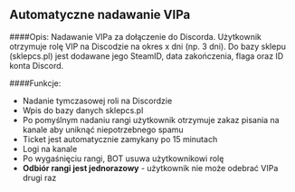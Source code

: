 ## Automatyczne nadawanie VIPa

####Opis:
Nadawanie VIPa za dołączenie do Discorda. Użytkownik otrzymuje rolę VIP na Discodzie na okres x dni (np. 3 dni). Do bazy sklepu (sklepcs.pl) jest dodawane jego SteamID, data zakończenia, flaga oraz ID konta Discord.

####Funkcje:
* Nadanie tymczasowej roli na Discordzie
* Wpis do bazy danych sklepcs.pl
* Po pomyślnym nadaniu rangi użytkownik otrzymuje zakaz pisania na kanale aby uniknąć niepotrzebnego spamu
* Ticket jest automatycznie zamykany po 15 minutach
* Logi na kanale
* Po wygaśnięciu rangi, BOT usuwa użytkownikowi rolę
* **Odbiór rangi jest jednorazowy** - użytkownik nie może odebrać VIPa drugi raz
